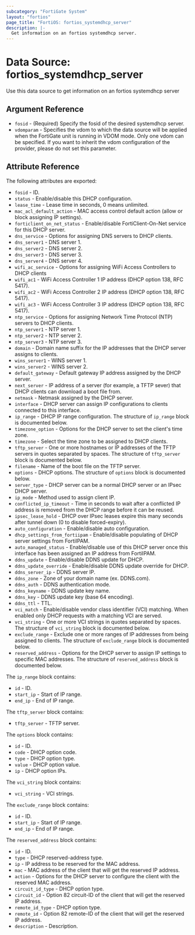 ```yaml
---
subcategory: "FortiGate System"
layout: "fortios"
page_title: "FortiOS: fortios_systemdhcp_server"
description: |-
  Get information on an fortios systemdhcp server.
---
```


# Data Source: fortios_systemdhcp_server
Use this data source to get information on an fortios systemdhcp server

## Argument Reference

* `fosid` - (Required) Specify the fosid of the desired systemdhcp server.
* `vdomparam` - Specifies the vdom to which the data source will be applied when the FortiGate unit is running in VDOM mode. Only one vdom can be specified. If you want to inherit the vdom configuration of the provider, please do not set this parameter.


## Attribute Reference

The following attributes are exported:

* `fosid` - ID.
* `status` - Enable/disable this DHCP configuration.
* `lease_time` - Lease time in seconds, 0 means unlimited.
* `mac_acl_default_action` - MAC access control default action (allow or block assigning IP settings).
* `forticlient_on_net_status` - Enable/disable FortiClient-On-Net service for this DHCP server.
* `dns_service` - Options for assigning DNS servers to DHCP clients.
* `dns_server1` - DNS server 1.
* `dns_server2` - DNS server 2.
* `dns_server3` - DNS server 3.
* `dns_server4` - DNS server 4.
* `wifi_ac_service` - Options for assigning WiFi Access Controllers to DHCP clients
* `wifi_ac1` - WiFi Access Controller 1 IP address (DHCP option 138, RFC 5417).
* `wifi_ac2` - WiFi Access Controller 2 IP address (DHCP option 138, RFC 5417).
* `wifi_ac3` - WiFi Access Controller 3 IP address (DHCP option 138, RFC 5417).
* `ntp_service` - Options for assigning Network Time Protocol (NTP) servers to DHCP clients.
* `ntp_server1` - NTP server 1.
* `ntp_server2` - NTP server 2.
* `ntp_server3` - NTP server 3.
* `domain` - Domain name suffix for the IP addresses that the DHCP server assigns to clients.
* `wins_server1` - WINS server 1.
* `wins_server2` - WINS server 2.
* `default_gateway` - Default gateway IP address assigned by the DHCP server.
* `next_server` - IP address of a server (for example, a TFTP sever) that DHCP clients can download a boot file from.
* `netmask` - Netmask assigned by the DHCP server.
* `interface` - DHCP server can assign IP configurations to clients connected to this interface.
* `ip_range` - DHCP IP range configuration. The structure of `ip_range` block is documented below.
* `timezone_option` - Options for the DHCP server to set the client's time zone.
* `timezone` - Select the time zone to be assigned to DHCP clients.
* `tftp_server` - One or more hostnames or IP addresses of the TFTP servers in quotes separated by spaces. The structure of `tftp_server` block is documented below.
* `filename` - Name of the boot file on the TFTP server.
* `options` - DHCP options. The structure of `options` block is documented below.
* `server_type` - DHCP server can be a normal DHCP server or an IPsec DHCP server.
* `ip_mode` - Method used to assign client IP.
* `conflicted_ip_timeout` - Time in seconds to wait after a conflicted IP address is removed from the DHCP range before it can be reused.
* `ipsec_lease_hold` - DHCP over IPsec leases expire this many seconds after tunnel down (0 to disable forced-expiry).
* `auto_configuration` - Enable/disable auto configuration.
* `dhcp_settings_from_fortiipam` - Enable/disable populating of DHCP server settings from FortiIPAM.
* `auto_managed_status` - Enable/disable use of this DHCP server once this interface has been assigned an IP address from FortiIPAM.
* `ddns_update` - Enable/disable DDNS update for DHCP.
* `ddns_update_override` - Enable/disable DDNS update override for DHCP.
* `ddns_server_ip` - DDNS server IP.
* `ddns_zone` - Zone of your domain name (ex. DDNS.com).
* `ddns_auth` - DDNS authentication mode.
* `ddns_keyname` - DDNS update key name.
* `ddns_key` - DDNS update key (base 64 encoding).
* `ddns_ttl` - TTL.
* `vci_match` - Enable/disable vendor class identifier (VCI) matching. When enabled only DHCP requests with a matching VCI are served.
* `vci_string` - One or more VCI strings in quotes separated by spaces. The structure of `vci_string` block is documented below.
* `exclude_range` - Exclude one or more ranges of IP addresses from being assigned to clients. The structure of `exclude_range` block is documented below.
* `reserved_address` - Options for the DHCP server to assign IP settings to specific MAC addresses. The structure of `reserved_address` block is documented below.

The `ip_range` block contains:

* `id` - ID.
* `start_ip` - Start of IP range.
* `end_ip` - End of IP range.

The `tftp_server` block contains:

* `tftp_server` - TFTP server.

The `options` block contains:

* `id` - ID.
* `code` - DHCP option code.
* `type` - DHCP option type.
* `value` - DHCP option value.
* `ip` - DHCP option IPs.

The `vci_string` block contains:

* `vci_string` - VCI strings.

The `exclude_range` block contains:

* `id` - ID.
* `start_ip` - Start of IP range.
* `end_ip` - End of IP range.

The `reserved_address` block contains:

* `id` - ID.
* `type` - DHCP reserved-address type.
* `ip` - IP address to be reserved for the MAC address.
* `mac` - MAC address of the client that will get the reserved IP address.
* `action` - Options for the DHCP server to configure the client with the reserved MAC address.
* `circuit_id_type` - DHCP option type.
* `circuit_id` - Option 82 circuit-ID of the client that will get the reserved IP address.
* `remote_id_type` - DHCP option type.
* `remote_id` - Option 82 remote-ID of the client that will get the reserved IP address.
* `description` - Description.

